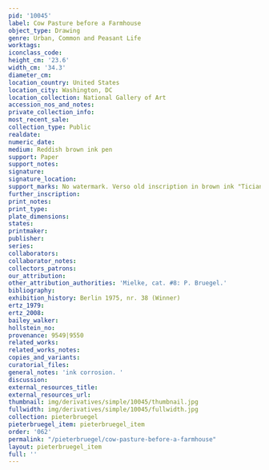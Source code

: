 ```yaml
---
pid: '10045'
label: Cow Pasture before a Farmhouse
object_type: Drawing
genre: Urban, Common and Peasant Life
worktags:
iconclass_code:
height_cm: '23.6'
width_cm: '34.3'
diameter_cm:
location_country: United States
location_city: Washington, DC
location_collection: National Gallery of Art
accession_nos_and_notes:
private_collection_info:
most_recent_sale:
collection_type: Public
realdate:
numeric_date:
medium: Reddish brown ink pen
support: Paper
support_notes:
signature:
signature_location:
support_marks: No watermark. Verso old inscription in brown ink "Ticiano".
further_inscription:
print_notes:
print_type:
plate_dimensions:
states:
printmaker:
publisher:
series:
collaborators:
collaborator_notes:
collectors_patrons:
our_attribution:
other_attribution_authorities: 'Mielke, cat. #8: P. Bruegel.'
bibliography:
exhibition_history: Berlin 1975, nr. 38 (Winner)
ertz_1979:
ertz_2008:
bailey_walker:
hollstein_no:
provenance: 9549|9550
related_works:
related_works_notes:
copies_and_variants:
curatorial_files:
general_notes: 'ink corrosion. '
discussion:
external_resources_title:
external_resources_url:
thumbnail: img/derivatives/simple/10045/thumbnail.jpg
fullwidth: img/derivatives/simple/10045/fullwidth.jpg
collection: pieterbruegel
pieterbruegel_item: pieterbruegel_item
order: '062'
permalink: "/pieterbruegel/cow-pasture-before-a-farmhouse"
layout: pieterbruegel_item
full: ''
---
```

